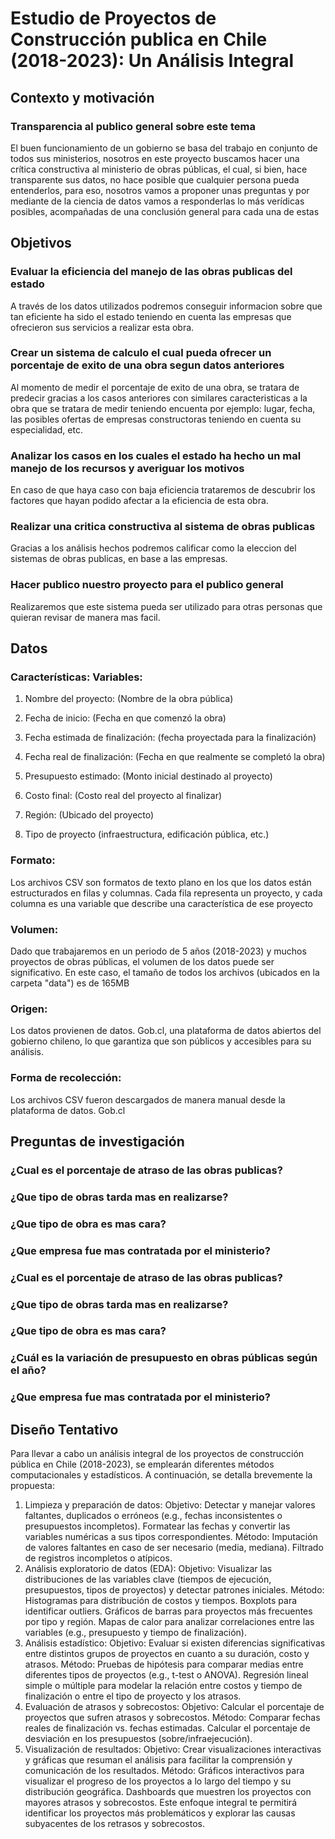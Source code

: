 # Estudio de Proyectos de Construcción publica en Chile (2018-2023): Un Análisis Integral

## Contexto y motivación

### Transparencia al publico general sobre este tema
El buen funcionamiento de un gobierno se basa del trabajo en conjunto de todos sus ministerios, nosotros en este proyecto buscamos hacer una crítica constructiva al ministerio de obras públicas, el cual, si bien, hace transparente sus datos, no hace posible que cualquier persona pueda entenderlos, para eso, nosotros vamos a proponer unas preguntas y por mediante de la ciencia de datos vamos a responderlas lo más verídicas posibles, acompañadas de una conclusión general para cada una de estas

## Objetivos

### Evaluar la eficiencia del manejo de las obras publicas del estado
A través de los datos utilizados podremos conseguir informacion sobre que tan eficiente ha sido el estado teniendo en cuenta las empresas que ofrecieron sus servicios a realizar esta obra.

### Crear un sistema de calculo el cual pueda ofrecer un porcentaje de exito de una obra segun datos anteriores
Al momento de medir el porcentaje de exito de una obra, se tratara de predecir gracias a los casos anteriores con similares caracteristicas a la obra que se tratara de medir teniendo encuenta por ejemplo: lugar, fecha, las posibles ofertas de empresas constructoras teniendo en cuenta su especialidad, etc. 

### Analizar los casos en los cuales el estado ha hecho un mal manejo de los recursos y averiguar los motivos
En caso de que haya caso con baja eficiencia trataremos de descubrir los factores que hayan podido afectar a la eficiencia de esta obra.

### Realizar una critica constructiva al sistema de obras publicas
Gracias a los análisis hechos podremos calificar como la eleccion del sistemas de obras publicas, en base a las empresas.

### Hacer publico nuestro proyecto para el publico general
Realizaremos que este sistema pueda ser utilizado para otras personas que quieran revisar de manera mas facil.

## Datos

### Características: Variables:

1. Nombre del proyecto: (Nombre de la obra pública)

2. Fecha de inicio: (Fecha en que comenzó la obra)

3. Fecha estimada de finalización: (fecha proyectada para la finalización)

4. Fecha real de finalización: (Fecha en que realmente se completó la obra)

5. Presupuesto estimado: (Monto inicial destinado al proyecto)

6. Costo final: (Costo real del proyecto al finalizar)

8. Región: (Ubicado del proyecto)

9. Tipo de proyecto (infraestructura, edificación pública, etc.)

### Formato:
Los archivos CSV son formatos de texto plano en los que los datos están estructurados en filas y columnas. Cada fila representa un proyecto, y cada columna es una variable que describe una característica de ese proyecto

### Volumen:
Dado que trabajaremos en un periodo de 5 años (2018-2023) y muchos proyectos de obras públicas, el volumen de los datos puede ser significativo. En este caso, el tamaño de todos los archivos (ubicados en la carpeta "data") es de 165MB

### Origen:
Los datos provienen de datos. Gob.cl, una plataforma de datos abiertos del gobierno chileno, lo que garantiza que son públicos y accesibles para su análisis.

### Forma de recolección:
Los archivos CSV fueron descargados de manera manual desde la plataforma de datos. Gob.cl

## Preguntas de investigación 

### ¿Cual es el porcentaje de atraso de las obras publicas? 

### ¿Que tipo de obras tarda mas en realizarse?

### ¿Que tipo de obra es mas cara?

### ¿Que empresa fue mas contratada por el ministerio?

### ¿Cual es el porcentaje de atraso de las obras publicas?

### ¿Que tipo de obras tarda mas en realizarse?

### ¿Que tipo de obra es mas cara?

### ¿Cuál es la variación de presupuesto en obras públicas según el año?

### ¿Que empresa fue mas contratada por el ministerio?

## Diseño Tentativo
Para llevar a cabo un análisis integral de los proyectos de construcción pública en Chile (2018-2023), se emplearán diferentes métodos computacionales y estadísticos. A continuación, se detalla brevemente la propuesta:

1. Limpieza y preparación de datos:
Objetivo: Detectar y manejar valores faltantes, duplicados o erróneos (e.g., fechas inconsistentes o presupuestos incompletos). Formatear las fechas y convertir las variables numéricas a sus tipos correspondientes.
Método:
Imputación de valores faltantes en caso de ser necesario (media, mediana).
Filtrado de registros incompletos o atípicos.
2. Análisis exploratorio de datos (EDA):
Objetivo: Visualizar las distribuciones de las variables clave (tiempos de ejecución, presupuestos, tipos de proyectos) y detectar patrones iniciales.
Método:
Histogramas para distribución de costos y tiempos.
Boxplots para identificar outliers.
Gráficos de barras para proyectos más frecuentes por tipo y región.
Mapas de calor para analizar correlaciones entre las variables (e.g., presupuesto y tiempo de finalización).
3. Análisis estadístico:
Objetivo: Evaluar si existen diferencias significativas entre distintos grupos de proyectos en cuanto a su duración, costo y atrasos.
Método:
Pruebas de hipótesis para comparar medias entre diferentes tipos de proyectos (e.g., t-test o ANOVA).
Regresión lineal simple o múltiple para modelar la relación entre costos y tiempo de finalización o entre el tipo de proyecto y los atrasos.
4. Evaluación de atrasos y sobrecostos:
Objetivo: Calcular el porcentaje de proyectos que sufren atrasos y sobrecostos.
Método:
Comparar fechas reales de finalización vs. fechas estimadas.
Calcular el porcentaje de desviación en los presupuestos (sobre/infraejecución).
5. Visualización de resultados:
Objetivo: Crear visualizaciones interactivas y gráficas que resuman el análisis para facilitar la comprensión y comunicación de los resultados.
Método:
Gráficos interactivos para visualizar el progreso de los proyectos a lo largo del tiempo y su distribución geográfica.
Dashboards que muestren los proyectos con mayores atrasos y sobrecostos.
Este enfoque integral te permitirá identificar los proyectos más problemáticos y explorar las causas subyacentes de los retrasos y sobrecostos.


